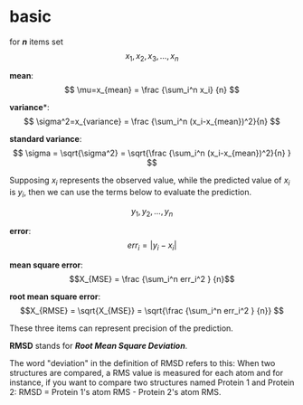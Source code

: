# basic #
for ***n*** items set
$$ { x_1, x_2, x_3, ... , x_n } $$    

**mean**:
$$ \mu=x_{mean} = \frac {\sum_i^n x_i} {n}  $$

**variance***:
$$    \sigma^2=x_{variance} = \frac {\sum_i^n (x_i-x_{mean})^2}{n}  $$

**standard variance**:
$$ \sigma = \sqrt{\sigma^2} = \sqrt{\frac {\sum_i^n (x_i-x_{mean})^2}{n} } $$

Supposing $x_i$ represents the observed value, while the predicted value of $x_i$ is $y_i$, then we can use the terms below to evaluate the prediction.

$${y_1, y_2, ... , y_n }$$

**error**:
$$ err_i = |y_i - x_i| $$

**mean square error**:
$$X_{MSE} = \frac {\sum_i^n err_i^2 } {n}$$

**root mean square error**:
$$X_{RMSE} = \sqrt{X_{MSE}} = \sqrt{\frac {\sum_i^n err_i^2 } {n}}  $$

These three items can represent precision of the prediction.

**RMSD** stands for ***Root Mean Square Deviation***.   

The word "deviation" in the definition of RMSD refers to this:
When two structures are compared, a RMS value is measured for each atom and for instance, if you want to compare two structures named Protein 1 and Protein 2: RMSD = Protein 1's atom RMS - Protein 2's atom RMS.